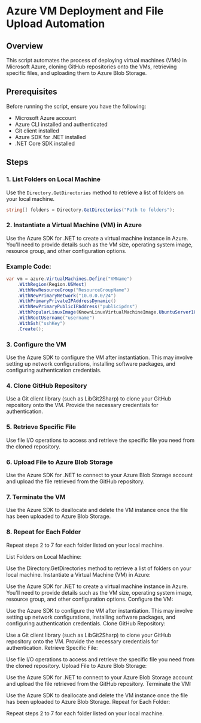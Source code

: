﻿# Azure VM Deployment and File Upload Automation

## Overview

This script automates the process of deploying virtual machines (VMs) in Microsoft Azure, cloning GitHub repositories onto the VMs, retrieving specific files, and uploading them to Azure Blob Storage.

## Prerequisites

Before running the script, ensure you have the following:

- Microsoft Azure account
- Azure CLI installed and authenticated
- Git client installed
- Azure SDK for .NET installed
- .NET Core SDK installed

## Steps

### 1. List Folders on Local Machine

Use the `Directory.GetDirectories` method to retrieve a list of folders on your local machine.

```csharp
string[] folders = Directory.GetDirectories("Path to folders");
```
### 2. Instantiate a Virtual Machine (VM) in Azure

Use the Azure SDK for .NET to create a virtual machine instance in Azure. You'll need to provide details such as the VM size, operating system image, resource group, and other configuration options.

### Example Code:

```csharp
var vm = azure.VirtualMachines.Define("VMName")
    .WithRegion(Region.USWest)
    .WithNewResourceGroup("ResourceGroupName")
    .WithNewPrimaryNetwork("10.0.0.0/24")
    .WithPrimaryPrivateIPAddressDynamic()
    .WithNewPrimaryPublicIPAddress("publicipdns")
    .WithPopularLinuxImage(KnownLinuxVirtualMachineImage.UbuntuServer18_04_Lts)
    .WithRootUsername("username")
    .WithSsh("sshKey")
    .Create();

```

### 3. Configure the VM
   Use the Azure SDK to configure the VM after instantiation. This may involve setting up network configurations, installing software packages, and configuring authentication credentials.

### 4. Clone GitHub Repository
   Use a Git client library (such as LibGit2Sharp) to clone your GitHub repository onto the VM. Provide the necessary credentials for authentication.

### 5. Retrieve Specific File
   Use file I/O operations to access and retrieve the specific file you need from the cloned repository.

### 6. Upload File to Azure Blob Storage
   Use the Azure SDK for .NET to connect to your Azure Blob Storage account and upload the file retrieved from the GitHub repository.

### 7. Terminate the VM
   Use the Azure SDK to deallocate and delete the VM instance once the file has been uploaded to Azure Blob Storage.

### 8. Repeat for Each Folder
   Repeat steps 2 to 7 for each folder listed on your local machine.
































List Folders on Local Machine:

Use the Directory.GetDirectories method to retrieve a list of folders on your local machine.
Instantiate a Virtual Machine (VM) in Azure:

Use the Azure SDK for .NET to create a virtual machine instance in Azure. You'll need to provide details such as the VM size, operating system image, resource group, and other configuration options.
Configure the VM:

Use the Azure SDK to configure the VM after instantiation. This may involve setting up network configurations, installing software packages, and configuring authentication credentials.
Clone GitHub Repository:

Use a Git client library (such as LibGit2Sharp) to clone your GitHub repository onto the VM. Provide the necessary credentials for authentication.
Retrieve Specific File:

Use file I/O operations to access and retrieve the specific file you need from the cloned repository.
Upload File to Azure Blob Storage:

Use the Azure SDK for .NET to connect to your Azure Blob Storage account and upload the file retrieved from the GitHub repository.
Terminate the VM:

Use the Azure SDK to deallocate and delete the VM instance once the file has been uploaded to Azure Blob Storage.
Repeat for Each Folder:

Repeat steps 2 to 7 for each folder listed on your local machine.